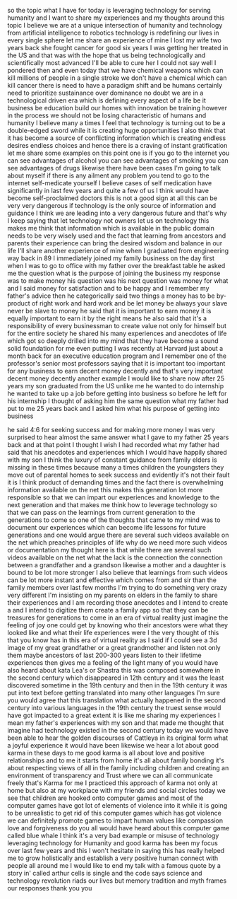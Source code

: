 
so the topic what I have for today is
leveraging technology for serving
humanity and I want to share my
experiences and my thoughts around this
topic I believe we are at a unique
intersection of humanity and technology
from artificial intelligence to robotics
technology is redefining our lives in
every single sphere let me share an
experience of mine I lost my wife two
years back she fought cancer for good
six years I was getting her treated in
the US and that was with the hope that
us being technologically and
scientifically most advanced I&#39;ll be
able to cure her I could not say well I
pondered then and even today that we
have chemical weapons which can kill
millions of people in a single stroke we
don&#39;t have a chemical which can kill
cancer there is need to have a paradigm
shift and be humans certainly need to
prioritize sustainance over dominance no
doubt we are in a technological driven
era which is defining every aspect of a
life be it business be education build
our homes with innovation be training
however in the process we should not be
losing characteristic of humans and
humanity I believe many a times I feel
that technology is turning out to be a
double-edged sword while it is creating
huge opportunities I also think that it
has become a source of conflicting
information which is creating endless
desires
endless choices and hence there is a
craving of instant gratification let me
share some examples on this point one is
if you go to the internet you can see
advantages of alcohol you can see
advantages of smoking you can see
advantages of drugs likewise there have
been cases I&#39;m going to talk about
myself if there is any ailment any
problem you tend to go to the internet
self-medicate yourself
I believe cases of self medication have
significantly in last few years and
quite a few of us I think would have
become self-proclaimed
doctors this is not a good sign at all
this can be very very dangerous if
technology is the only source of
information and guidance I think we are
leading into a very dangerous future and
that&#39;s why I keep saying that let
technology not owners let us on
technology this makes me think that
information which is available in the
public domain needs to be very wisely
used and the fact that learning from
ancestors and parents their experience
can bring the desired wisdom and balance
in our life I&#39;ll share another
experience of mine when I graduated from
engineering way back in 89 I immediately
joined my family business on the day
first when I was to go to office with my
father over the breakfast table he asked
me the question what is the purpose of
joining the business my response was to
make money his question was his next
question was money for what and I said
money for satisfaction and to be happy
and I remember my father&#39;s advice then
he categorically said two things a money
has to be by-product of right work and
hard work and be let money be always
your slave never be slave to money he
said that it is important to earn money
it is equally important to earn it by
the right means he also said that it&#39;s a
responsibility of every businessman to
create value not only for himself but
for the entire society he shared his
many experiences and anecdotes of life
which got so deeply drilled into my mind
that they have become a sound solid
foundation for me even putting I was
recently at Harvard just about a month
back for an executive education program
and I remember one of the professor&#39;s
senior most professors saying that it is
important too important for any business
to earn decent money decently
and that&#39;s very important decent money
decently another example I would like to
share now after 25 years my son
graduated from the US unlike me he
wanted to do internship he wanted to
take up a job before getting into
business so before he left for his
internship I thought of asking him the
same question what my father had put to
me 25 years back and I asked him what
his purpose of getting into business

he said 4:6 for seeking success and for
making more money I was very surprised
to hear almost the same answer what I
gave to my father 25 years back and at
that point I thought I wish I had
recorded what my father had said that
his anecdotes and experiences which I
would have happily shared with my son I
think the luxury of constant guidance
from family elders is missing in these
times because many a times children the
youngsters they move out of parental
homes to seek success and evidently it&#39;s
not their fault it is
I think product of demanding times and
the fact there is overwhelming
information available on the net this
makes this generation lot more
responsible so that we can impart our
experiences and knowledge to the next
generation and that makes me think how
to leverage technology so that we can
pass on the learnings from current
generation to the generations to come so
one of the thoughts that came to my mind
was to document our experiences which
can become life lessons for future
generations and one would argue there
are several such videos available on the
net which preaches principles of life
why do we need more such videos or
documentation my thought here is that
while there are several such videos
available on the net what the lack is
the connection the connection between a
grandfather and a grandson likewise a
mother and a daughter is bound to be lot
more stronger I also believe that
learnings from such videos can be lot
more instant and effective which comes
from and
sir than the family members over last
few months I&#39;m trying to do something
very crazy very different I&#39;m insisting
on my parents on elders in the family to
share their experiences and I am
recording those anecdotes and I intend
to create a and I intend to digitize
them create a family app so that they
can be treasures for generations to come
in an era of virtual reality just
imagine the feeling of joy one could get
by knowing who their ancestors were what
they looked like and what their life
experiences were I the very thought of
this that you know has in this era of
virtual reality as I said if I could see
a 3d image of my great grandfather or a
great grandmother and listen not only
them maybe ancestors of last 200-300
years
listen to their lifetime experiences
then gives me a feeling of the light
many of you would have also heard about
kata Lea&#39;s or Shastra this was composed
somewhere in the second century which
disappeared in 12th century and it was
the least discovered sometime in the
19th century and then in the 19th
century it was put into text before
getting translated into many other
languages I&#39;m sure you would agree that
this translation what actually happened
in the second century into various
languages in the 19th century the truest
sense would have got impacted to a great
extent it is like me sharing my
experiences I mean my father&#39;s
experiences with my son and that made me
thought that imagine had technology
existed in the second century today we
would have been able to hear the golden
discourses of Cattleya in its original
form what a joyful experience it would
have been likewise we hear a lot about
good karma in these days to me good
karma is all about love and positive
relationships and to me it starts from
home it&#39;s all about family bonding
it&#39;s about respecting views of all in
the family including children and
creating an environment of transparency
and Trust where we can all communicate
freely that&#39;s Karma for me I practiced
this approach of karma not only at home
but also at my workplace with my friends
and social circles today we see that
children are hooked onto computer games
and most of the computer games have got
lot of elements of violence into it
while it is going to be unrealistic to
get rid of this computer games which has
got violence we can definitely promote
games to impart human values like
compassion love and forgiveness do you
all would have heard about this computer
game called blue whale I think it&#39;s a
very bad example or misuse of technology
leveraging technology for Humanity and
good karma has been my focus over last
few years and this I won&#39;t hesitate in
saying this has really helped me to grow
holistically and establish a very
positive human connect with people all
around me I would like to end my talk
with a famous quote by a story in&#39;
called arthur cells is single and the
code says science and technology
revolution riads our lives but memory
tradition and myth frames our responses
thank you
you
